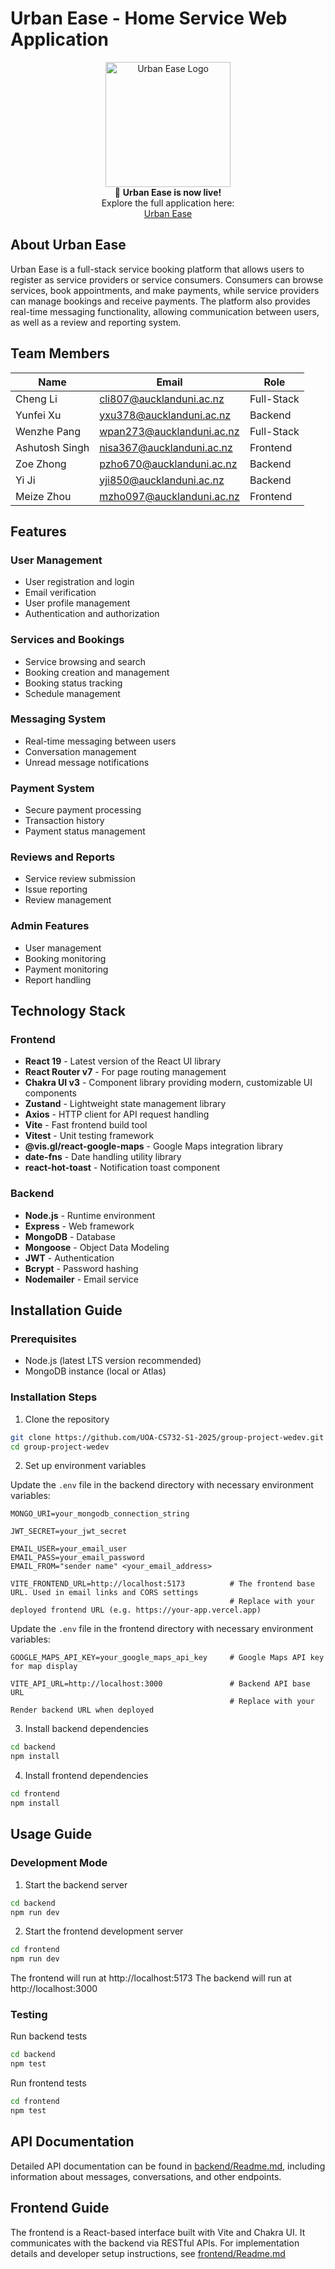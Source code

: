 # Urban Ease - Home Service Web Application



<p align="center">
  <img src="./Urban_Ease_logo.png" alt="Urban Ease Logo" width="200"/><br>
  🚀 <strong>Urban Ease is now live!</strong><br>
  Explore the full application here:<br>
  <a href="https://wedevv.vercel.app/" target="_blank">
    Urban Ease
  </a>
</p>



## About Urban Ease

Urban Ease is a full-stack service booking platform that allows users to register as service providers or service consumers. Consumers can browse services, book appointments, and make payments, while service providers can manage bookings and receive payments. The platform also provides real-time messaging functionality, allowing communication between users, as well as a review and reporting system.

## Team Members

| Name           | Email                        | Role
|----------------|------------------------------|------
| Cheng Li       | cli807@aucklanduni.ac.nz     | Full-Stack
| Yunfei Xu      | yxu378@aucklanduni.ac.nz     | Backend
| Wenzhe Pang    | wpan273@aucklanduni.ac.nz    | Full-Stack
| Ashutosh Singh | nisa367@aucklanduni.ac.nz    | Frontend
| Zoe Zhong      | pzho670@aucklanduni.ac.nz    | Backend
| Yi Ji          | yji850@aucklanduni.ac.nz     | Backend
| Meize Zhou     | mzho097@aucklanduni.ac.nz    | Frontend



## Features

### User Management
- User registration and login
- Email verification
- User profile management
- Authentication and authorization

### Services and Bookings
- Service browsing and search
- Booking creation and management
- Booking status tracking
- Schedule management

### Messaging System
- Real-time messaging between users
- Conversation management
- Unread message notifications

### Payment System
- Secure payment processing
- Transaction history
- Payment status management

### Reviews and Reports
- Service review submission
- Issue reporting
- Review management

### Admin Features
- User management
- Booking monitoring
- Payment monitoring
- Report handling

## Technology Stack

### Frontend
- **React 19** - Latest version of the React UI library
- **React Router v7** - For page routing management
- **Chakra UI v3** - Component library providing modern, customizable UI components
- **Zustand** - Lightweight state management library
- **Axios** - HTTP client for API request handling
- **Vite** - Fast frontend build tool
- **Vitest** - Unit testing framework
- **@vis.gl/react-google-maps** - Google Maps integration library
- **date-fns** - Date handling utility library
- **react-hot-toast** - Notification toast component

### Backend
- **Node.js** - Runtime environment
- **Express** - Web framework
- **MongoDB** - Database
- **Mongoose** - Object Data Modeling
- **JWT** - Authentication
- **Bcrypt** - Password hashing
- **Nodemailer** - Email service

## Installation Guide

### Prerequisites
- Node.js (latest LTS version recommended)
- MongoDB instance (local or Atlas)

### Installation Steps

1. Clone the repository
```bash
git clone https://github.com/UOA-CS732-S1-2025/group-project-wedev.git
cd group-project-wedev
```

2. Set up environment variables

Update the `.env` file in the backend directory with necessary environment variables:
```
MONGO_URI=your_mongodb_connection_string

JWT_SECRET=your_jwt_secret

EMAIL_USER=your_email_user
EMAIL_PASS=your_email_password
EMAIL_FROM="sender name" <your_email_address>

VITE_FRONTEND_URL=http://localhost:5173          # The frontend base URL. Used in email links and CORS settings
                                                 # Replace with your deployed frontend URL (e.g. https://your-app.vercel.app)
```
 
Update the `.env` file in the frontend directory with necessary environment variables:

```
GOOGLE_MAPS_API_KEY=your_google_maps_api_key     # Google Maps API key for map display

VITE_API_URL=http://localhost:3000               # Backend API base URL
                                                 # Replace with your Render backend URL when deployed
```

3. Install backend dependencies
```bash
cd backend
npm install
```

4. Install frontend dependencies
```bash
cd frontend
npm install
```

## Usage Guide

### Development Mode

1. Start the backend server
```bash
cd backend
npm run dev
```

2. Start the frontend development server
```bash
cd frontend
npm run dev
```

The frontend will run at http://localhost:5173
The backend will run at http://localhost:3000

### Testing

Run backend tests
```bash
cd backend
npm test
```

Run frontend tests
```bash
cd frontend
npm test
```

## API Documentation

Detailed API documentation can be found in [backend/Readme.md](./backend/README.md), including information about messages, conversations, and other endpoints.

## Frontend Guide

The frontend is a React-based interface built with Vite and Chakra UI. It communicates with the backend via RESTful APIs. For implementation details and developer setup instructions, see [frontend/Readme.md](./frontend/README.md)



